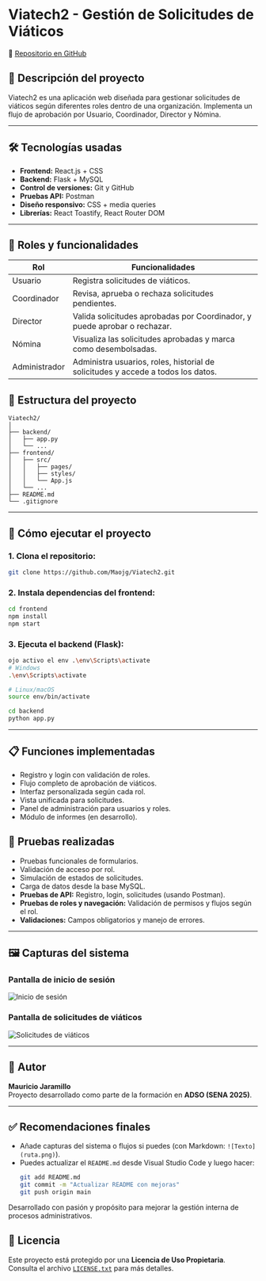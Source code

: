 # Viatech2 - Gestión de Solicitudes de Viáticos

🔗 [Repositorio en GitHub](https://github.com/Maojg/Viatech2)

## 📌 Descripción del proyecto

Viatech2 es una aplicación web diseñada para gestionar solicitudes de viáticos según diferentes roles dentro de una organización. Implementa un flujo de aprobación por Usuario, Coordinador, Director y Nómina.

---

## 🛠️ Tecnologías usadas

- **Frontend:** React.js + CSS
- **Backend:** Flask + MySQL
- **Control de versiones:** Git y GitHub
- **Pruebas API:** Postman
- **Diseño responsivo:** CSS + media queries
- **Librerías:** React Toastify, React Router DOM

---

## 🔐 Roles y funcionalidades

| Rol          | Funcionalidades                                                                 |
|--------------|----------------------------------------------------------------------------------|
| Usuario      | Registra solicitudes de viáticos.                                               |
| Coordinador  | Revisa, aprueba o rechaza solicitudes pendientes.                               |
| Director     | Valida solicitudes aprobadas por Coordinador, y puede aprobar o rechazar.       |
| Nómina       | Visualiza las solicitudes aprobadas y marca como desembolsadas.                 |
| Administrador| Administra usuarios, roles, historial de solicitudes y accede a todos los datos.|

## 📁 Estructura del proyecto

```
Viatech2/
│
├── backend/
│   ├── app.py
│   └── ...
├── frontend/
│   ├── src/
│   │   ├── pages/
│   │   ├── styles/
│   │   └── App.js
│   └── ...
├── README.md
└── .gitignore
```

---

## 🚀 Cómo ejecutar el proyecto

### 1. Clona el repositorio:
```bash
git clone https://github.com/Maojg/Viatech2.git
```

### 2. Instala dependencias del frontend:
```bash
cd frontend
npm install
npm start
```

### 3. Ejecuta el backend (Flask):
```bash
ojo activo el env .\env\Scripts\activate
# Windows
.\env\Scripts\activate

# Linux/macOS
source env/bin/activate

cd backend
python app.py
```

---

## 📋 Funciones implementadas

- Registro y login con validación de roles.
- Flujo completo de aprobación de viáticos.
- Interfaz personalizada según cada rol.
- Vista unificada para solicitudes.
- Panel de administración para usuarios y roles.
- Módulo de informes (en desarrollo).


## 🧪 Pruebas realizadas

- Pruebas funcionales de formularios.
- Validación de acceso por rol.
- Simulación de estados de solicitudes.
- Carga de datos desde la base MySQL.
- **Pruebas de API:** Registro, login, solicitudes (usando Postman).
- **Pruebas de roles y navegación:** Validación de permisos y flujos según el rol.
- **Validaciones:** Campos obligatorios y manejo de errores.

---

## 🖼️ Capturas del sistema

### Pantalla de inicio de sesión
![Inicio de sesión](ruta-a-la-imagen.png)

### Pantalla de solicitudes de viáticos
![Solicitudes de viáticos](ruta-a-la-imagen.png)

---

## 🧑 Autor

**Mauricio Jaramillo**  
Proyecto desarrollado como parte de la formación en **ADSO (SENA 2025)**.

---

## ✅ Recomendaciones finales

- Añade capturas del sistema o flujos si puedes (con Markdown: `![Texto](ruta.png)`).
- Puedes actualizar el `README.md` desde Visual Studio Code y luego hacer:
  ```bash
  git add README.md
  git commit -m "Actualizar README con mejoras"
  git push origin main
  ```
 Desarrollado con pasión y propósito para mejorar la gestión interna de procesos administrativos.

 ## 📄 Licencia
Este proyecto está protegido por una **Licencia de Uso Propietaria**.  
Consulta el archivo [`LICENSE.txt`](./LICENSE.txt) para más detalles.